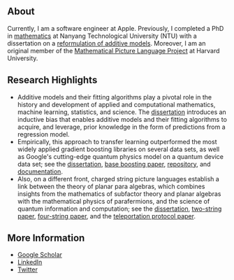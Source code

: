 About
----------------

Currently, I am a software engineer at Apple. Previously, I completed a
PhD in [mathematics](https://www.ntu.edu.sg/spms) at Nanyang
Technological University (NTU) with a dissertation on a
[reformulation of additive models](https://hdl.handle.net/10356/163311). 
Moreover, I am an original member of the 
[Mathematical Picture Language Project](https://mathpicture.fas.harvard.edu/)
at Harvard University.

Research Highlights
----------------

* Additive models and their fitting algorithms play a pivotal role
  in the history and development of applied and computational
  mathematics, machine learning, statistics, and science. The
  [dissertation][1] introduces an inductive bias that enables
  additive models and their fitting algorithms to acquire, and
  leverage, prior knowledge in the form of predictions from a
  regression model.
* Empirically, this approach to transfer learning outperformed
  the most widely applied gradient boosting libraries on several
  data sets, as well as Google's cutting-edge quantum physics
  model on a quantum device data set; see the [dissertation][1],
  [base boosting paper][2], [repository][3], and
  [documentation][4].
* Also, on a different front, charged string picture languages
  establish a link between the theory of planar para algebras,
  which combines insights from the mathematics of subfactor theory
  and planar algebras with the mathematical physics of parafermions,
  and the science of quantum information and computation; see the
  [dissertation][1], [two-string paper][5], [four-string paper][6],
  and the [teleportation protocol paper][7].

[1]: https://hdl.handle.net/10356/163311 "A reformulation of additive models"
[2]: https://iopscience.iop.org/article/10.1088/2632-2153/ac1ee9 "A new formulation of gradient boosting"
[3]: https://github.com/a-wozniakowski/scikit-physlearn
[4]: https://scikit-physlearn.readthedocs.io/en/latest/
[5]: https://link.springer.com/article/10.1007/s11425-017-9207-3 "Holographic software for quantum networks"
[6]: https://www.pnas.org/content/114/10/2497.full "Quon 3D language for quantum information"
[7]: https://iopscience.iop.org/article/10.1088/1367-2630/aa5b57 "Constructive simulation and topological design of protocols"


More Information
----------------
* [Google Scholar](https://scholar.google.com/citations?user=lDe0nKgAAAAJ&hl=en)
* [LinkedIn](https://www.linkedin.com/in/wozniakowski/)
* [Twitter](https://twitter.com/airwoz)
